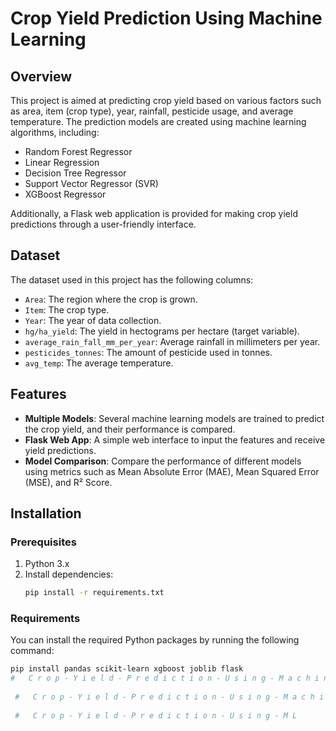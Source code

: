 # Crop Yield Prediction Using Machine Learning

## Overview
This project is aimed at predicting crop yield based on various factors such as area, item (crop type), year, rainfall, pesticide usage, and average temperature. The prediction models are created using machine learning algorithms, including:
- Random Forest Regressor
- Linear Regression
- Decision Tree Regressor
- Support Vector Regressor (SVR)
- XGBoost Regressor

Additionally, a Flask web application is provided for making crop yield predictions through a user-friendly interface.

## Dataset
The dataset used in this project has the following columns:
- `Area`: The region where the crop is grown.
- `Item`: The crop type.
- `Year`: The year of data collection.
- `hg/ha_yield`: The yield in hectograms per hectare (target variable).
- `average_rain_fall_mm_per_year`: Average rainfall in millimeters per year.
- `pesticides_tonnes`: The amount of pesticide used in tonnes.
- `avg_temp`: The average temperature.

## Features
- **Multiple Models**: Several machine learning models are trained to predict the crop yield, and their performance is compared.
- **Flask Web App**: A simple web interface to input the features and receive yield predictions.
- **Model Comparison**: Compare the performance of different models using metrics such as Mean Absolute Error (MAE), Mean Squared Error (MSE), and R² Score.

## Installation

### Prerequisites
1. Python 3.x
2. Install dependencies:
    ```bash
    pip install -r requirements.txt
    ```

### Requirements
You can install the required Python packages by running the following command:
```bash
pip install pandas scikit-learn xgboost joblib flask
#   C r o p - Y i e l d - P r e d i c t i o n - U s i n g - M a c h i n e - L e a r n i n g 
 
 #   C r o p - Y i e l d - P r e d i c t i o n - U s i n g - M a c h i n e - L e a r n i n g 
 
 #   C r o p - Y i e l d - P r e d i c t i o n - U s i n g - M L 
 
